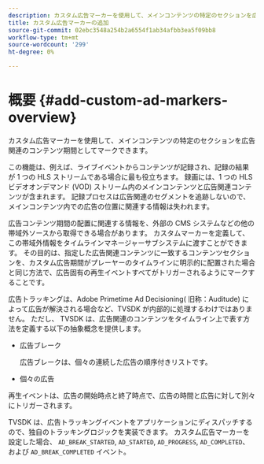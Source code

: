 ```yaml
---
description: カスタム広告マーカーを使用して、メインコンテンツの特定のセクションを広告関連のコンテンツ期間としてマークできます。
title: カスタム広告マーカーの追加
source-git-commit: 02ebc3548a254b2a6554f1ab34afbb3ea5f09bb8
workflow-type: tm+mt
source-wordcount: '299'
ht-degree: 0%

---
```


# 概要 {#add-custom-ad-markers-overview}

カスタム広告マーカーを使用して、メインコンテンツの特定のセクションを広告関連のコンテンツ期間としてマークできます。

この機能は、例えば、ライブイベントからコンテンツが記録され、記録の結果が 1 つの HLS ストリームである場合に最も役立ちます。 録画には、1 つの HLS ビデオオンデマンド (VOD) ストリーム内のメインコンテンツと広告関連コンテンツが含まれます。 記録プロセスは広告関連のセグメントを追跡しないので、メインコンテンツ内での広告の位置に関連する情報は失われます。

広告コンテンツ期間の配置に関連する情報を、外部の CMS システムなどの他の帯域外ソースから取得できる場合があります。 カスタムマーカーを定義して、この帯域外情報をタイムラインマネージャーサブシステムに渡すことができます。 その目的は、指定した広告関連コンテンツに一致するコンテンツセクションを、カスタム広告期間がプレーヤーのタイムラインに明示的に配置された場合と同じ方法で、広告固有の再生イベントすべてがトリガーされるようにマークすることです。

広告トラッキングは、Adobe Primetime Ad Decisioning( 旧称：Auditude) によって広告が解決される場合など、TVSDK が内部的に処理するわけではありません。 ただし、 TVSDK は、広告関連のコンテンツをタイムライン上で表す方法を定義する以下の抽象概念を提供します。

* 広告ブレーク

  広告ブレークは、個々の連続した広告の順序付きリストです。
* 個々の広告

再生イベントは、広告の開始時点と終了時点で、広告の時間と広告に対して別々にトリガーされます。

TVSDK は、広告トラッキングイベントをアプリケーションにディスパッチするので、独自のトラッキングロジックを実装できます。 カスタム広告マーカーを設定した場合、 `AD_BREAK_STARTED`, `AD_STARTED`, `AD_PROGRESS`, `AD_COMPLETED`、および `AD_BREAK_COMPLETED` イベント。
